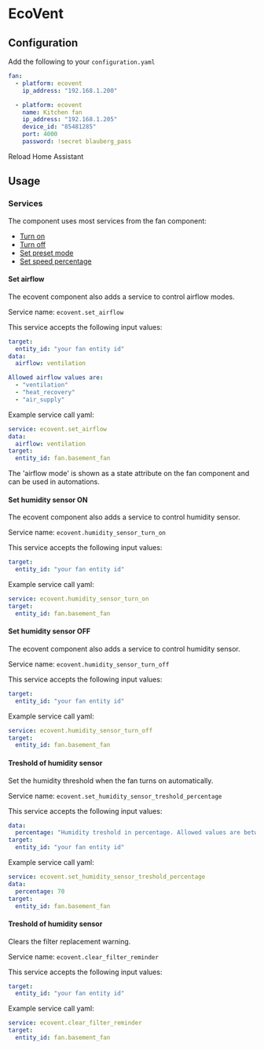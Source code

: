 # EcoVent

## Configuration

Add the following to your `configuration.yaml`

```yaml
fan:
  - platform: ecovent
    ip_address: "192.168.1.200"

  - platform: ecovent
    name: Kitchen fan
    ip_address: "192.168.1.205"
    device_id: "85481285"
    port: 4000
    password: !secret blauberg_pass
```

Reload Home Assistant

## Usage

### Services

The component uses most services from the fan component:
- [Turn on](https://developers.home-assistant.io/docs/core/entity/fan/#turn-on)
- [Turn off](https://developers.home-assistant.io/docs/core/entity/fan/#turn-off)
- [Set preset mode](https://developers.home-assistant.io/docs/core/entity/fan/#set-preset-mode)
- [Set speed percentage](https://developers.home-assistant.io/docs/core/entity/fan/#set-speed-percentage)


#### Set airflow
The ecovent component also adds a service to control airflow modes.

Service name: `ecovent.set_airflow`

This service accepts the following input values:

```yaml
target:
  entity_id: "your fan entity id"
data:
  airflow: ventilation

Allowed airflow values are:
  - "ventilation"
  - "heat_recovery"
  - "air_supply"
```

Example service call yaml:

```yaml
service: ecovent.set_airflow
data:
  airflow: ventilation
target:
  entity_id: fan.basement_fan  
```

The 'airflow mode' is shown as a state attribute on the fan component and can be used in automations.

#### Set humidity sensor ON
The ecovent component also adds a service to control humidity sensor.

Service name: `ecovent.humidity_sensor_turn_on`

This service accepts the following input values:

```yaml
target:
  entity_id: "your fan entity id"
```

Example service call yaml:

```yaml
service: ecovent.humidity_sensor_turn_on
target:
  entity_id: fan.basement_fan  
```

#### Set humidity sensor OFF
The ecovent component also adds a service to control humidity sensor.

Service name: `ecovent.humidity_sensor_turn_off`

This service accepts the following input values:

```yaml
target:
  entity_id: "your fan entity id"
```

Example service call yaml:

```yaml
service: ecovent.humidity_sensor_turn_off
target:
  entity_id: fan.basement_fan  
```

#### Treshold of humidity sensor
Set the humidity threshold when the fan turns on automatically.

Service name: `ecovent.set_humidity_sensor_treshold_percentage`

This service accepts the following input values:

```yaml
data:
  percentage: "Humidity treshold in percentage. Allowed values are between 40 and 80."
target:
  entity_id: "your fan entity id"
```

Example service call yaml:

```yaml
service: ecovent.set_humidity_sensor_treshold_percentage
data:
  percentage: 70
target:
  entity_id: fan.basement_fan  
```

#### Treshold of humidity sensor
Clears the filter replacement warning.

Service name: `ecovent.clear_filter_reminder`

This service accepts the following input values:

```yaml
target:
  entity_id: "your fan entity id"
```

Example service call yaml:

```yaml
service: ecovent.clear_filter_reminder
target:
  entity_id: fan.basement_fan  
```

